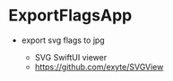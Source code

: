 # ExportFlagsApp

- export svg flags to jpg

  - SVG SwiftUI viewer
  - https://github.com/exyte/SVGView

